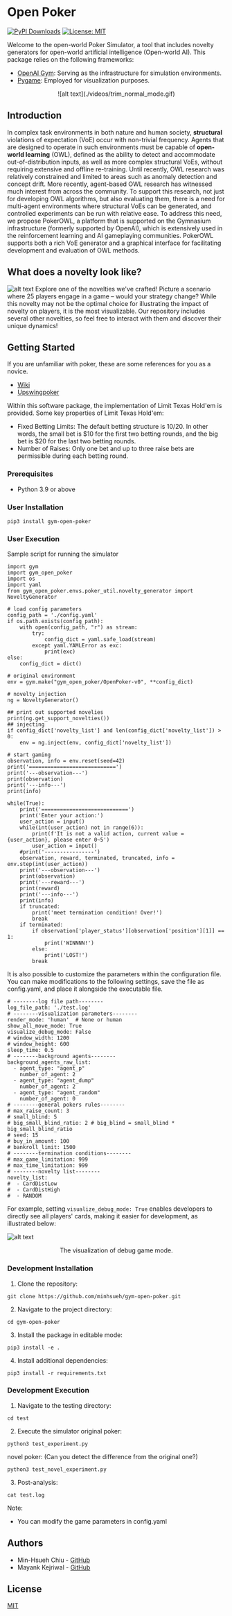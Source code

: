 # Open Poker

[![PyPI Downloads](https://img.shields.io/pypi/v/gym-open-poker?label=pypi%20package)](https://pypi.org/project/gym-open-poker/)
[![License: MIT](https://img.shields.io/badge/License-MIT-yellow.svg)](https://opensource.org/licenses/MIT)

Welcome to the open-world Poker Simulator, a tool that includes novelty generators for open-world artificial intelligence (Open-world AI). This package relies on the following frameworks:

- [OpenAI Gym](https://github.com/openai/gym): Serving as the infrastructure for simulation environments.
- [Pygame](https://www.pygame.org/): Employed for visualization purposes.


<!---
![alt text](./poker.png)
The poker simulator screenshot.
-->




<div style="text-align: center;">
![alt text](./videos/trim_normal_mode.gif)
</div>


## Introduction
In complex task environments in both nature and human society, **structural** violations of expectation (VoE) occur with non-trivial frequency. Agents that are designed to operate in such environments must be capable of **open-world learning** (OWL), defined as the ability to detect and accommodate out-of-distribution inputs, as well as more complex structural VoEs, without requiring extensive and offline re-training. Until recently, OWL research was relatively constrained and limited to areas such as anomaly detection and concept drift. More recently, agent-based OWL research has witnessed much interest from across the community. To support this research, not just for developing OWL algorithms, but also evaluating them, there is a need for multi-agent environments where structural VoEs can be generated, and controlled experiments can be run with relative ease. To address this need, we propose PokerOWL, a platform that is supported on the Gymnasium infrastructure (formerly supported by OpenAI), which is extensively used in the reinforcement learning and AI gameplaying communities. PokerOWL supports both a rich VoE generator and a graphical interface for facilitating development and evaluation of OWL methods. 

## What does a novelty look like?
![alt text](./videos/novelty_agent3.png)
Explore one of the novelties we've crafted! Picture a scenario where 25 players engage in a game – would your strategy change? While this novelty may not be the optimal choice for illustrating the impact of novelty on players, it is the most visualizable. Our repository includes several other novelties, so feel free to interact with them and discover their unique dynamics!

## Getting Started
If you are unfamiliar with poker, these are some references for you as a novice.
- [Wiki](https://en.wikipedia.org/wiki/Poker)
- [Upswingpoker](https://upswingpoker.com/betting-rules/)

Within this software package, the implementation of Limit Texas Hold'em is provided. Some key properties of Limit Texas Hold'em:
- Fixed Betting Limits: The default betting structure is $10/$20. In other words, the small bet is $10 for the first two betting rounds, and the big bet is $20 for the last two betting rounds.
- Number of Raises: Only one bet and up to three raise bets are permissible during each betting round.



### Prerequisites
- Python 3.9 or above

### User Installation
```
pip3 install gym-open-poker
```

### User Execution
Sample script for running the simulator
```
import gym
import gym_open_poker
import os
import yaml
from gym_open_poker.envs.poker_util.novelty_generator import NoveltyGenerator

# load config parameters
config_path = './config.yaml'
if os.path.exists(config_path):
    with open(config_path, "r") as stream:
        try:
            config_dict = yaml.safe_load(stream)
        except yaml.YAMLError as exc:
            print(exc)
else:
    config_dict = dict()

# original environment
env = gym.make("gym_open_poker/OpenPoker-v0", **config_dict)

# novelty injection
ng = NoveltyGenerator()

## print out supported novelies
print(ng.get_support_novelties())
## injecting
if config_dict['novelty_list'] and len(config_dict['novelty_list']) > 0:
    env = ng.inject(env, config_dict['novelty_list'])

# start gaming
observation, info = env.reset(seed=42)
print('============================')
print('---observation---')
print(observation)
print('---info---')
print(info)

while(True):
    print('============================')
    print('Enter your action:')
    user_action = input()
    while(int(user_action) not in range(6)):
        print(f'It is not a valid action, current value = {user_action}, please enter 0~5')
        user_action = input()
    #print('----------------')
    observation, reward, terminated, truncated, info = env.step(int(user_action))
    print('---observation---')
    print(observation)
    print('---reward---')
    print(reward)
    print('---info---')
    print(info)
    if truncated:
        print('meet termination condition! Over!')
        break
    if terminated:
        if observation['player_status'][observation['position'][1]] == 1:
            print('WINNNN!')
        else:
            print('LOST!')
        break
```
It is also possible to customize the parameters within the configuration file. You can make modifications to the following settings, save the file as config.yaml, and place it alongside the executable file.
```
# --------log file path--------
log_file_path: './test.log'
# --------visualization parameters--------
render_mode: 'human'  # None or human
show_all_move_mode: True
visualize_debug_mode: False
# window_width: 1200
# window_height: 600
sleep_time: 0.5
# --------background agents--------
background_agents_raw_list:
  - agent_type: "agent_p"
    number_of_agent: 2
  - agent_type: "agent_dump"
    number_of_agent: 2
  - agent_type: "agent_random"
    number_of_agent: 0
# --------general pokers rules--------
# max_raise_count: 3
# small_blind: 5
# big_small_blind_ratio: 2 # big_blind = small_blind * big_small_blind_ratio
# seed: 15
# buy_in_amount: 100
# bankroll_limit: 1500
# --------termination conditions--------
# max_game_limitation: 999
# max_time_limitation: 999
# --------novelty list--------
novelty_list:
#  - CardDistLow
#  - CardDistHigh
#  - RANDOM
```
For example, setting ```visualize_debug_mode: True``` enables developers to directly see all players' cards, making it easier for development, as illustrated below:

![alt text](./videos/trim_debug_mode.gif)
<p style="text-align: center;">The visualization of debug game mode.</p>


### Development Installation
1. Clone the repository:
```
git clone https://github.com/minhsueh/gym-open-poker.git
```
2. Navigate to the project directory:
```
cd gym-open-poker
```
3. Install the package in editable mode:
```
pip3 install -e .
```
4. Install additional dependencies:
```
pip3 install -r requirements.txt
```

### Development Execution
1. Navigate to the testing directory:
```
cd test
```
2. Execute the simulator
original poker:
```
python3 test_experiment.py
```
novel poker: (Can you detect the difference from the original one?)
```
python3 test_novel_experiment.py
```
3. Post-analysis:
```
cat test.log
```



Note:
- You can modify the game parameters in config.yaml

## Authors
- Min-Hsueh Chiu - [GitHub](https://github.com/minhsueh)
- Mayank Kejriwal - [GitHub](https://github.com/mayankkejriwal)

## License
[MIT](https://choosealicense.com/licenses/mit/)